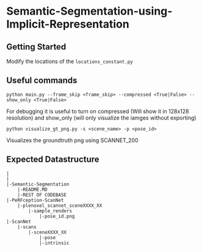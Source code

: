 # Semantic-Segmentation-using-Implicit-Representation
## Getting Started
Modify the locations of the `locations_constant.py` 

## Useful commands
```
python main.py --frame_skip <frame_skip> --compressed <True|False> --show_only <True|False>
```
For debugging it is useful to turn on compressed (Will show it in 128x128 resolution) and show_only (will only visualize the iamges without exporting)

```
python visualize_gt_png.py -s <scene_name> -p <pose_id>
```
Visualizes the groundtruth png using SCANNET_200 

## Expected Datastructure
```
|
|
|-Semantic-Segmentation
    |-README.MD
    |-REST OF CODEBASE
|-PeRFception-ScanNet
    |-plenoxel_scannet_sceneXXXX_XX
        |-sample_renders
            |-pose_id.png
|-ScanNet
    |-scans
        |-sceneXXXX_XX
            |-pose
            |-intrinsic
```

